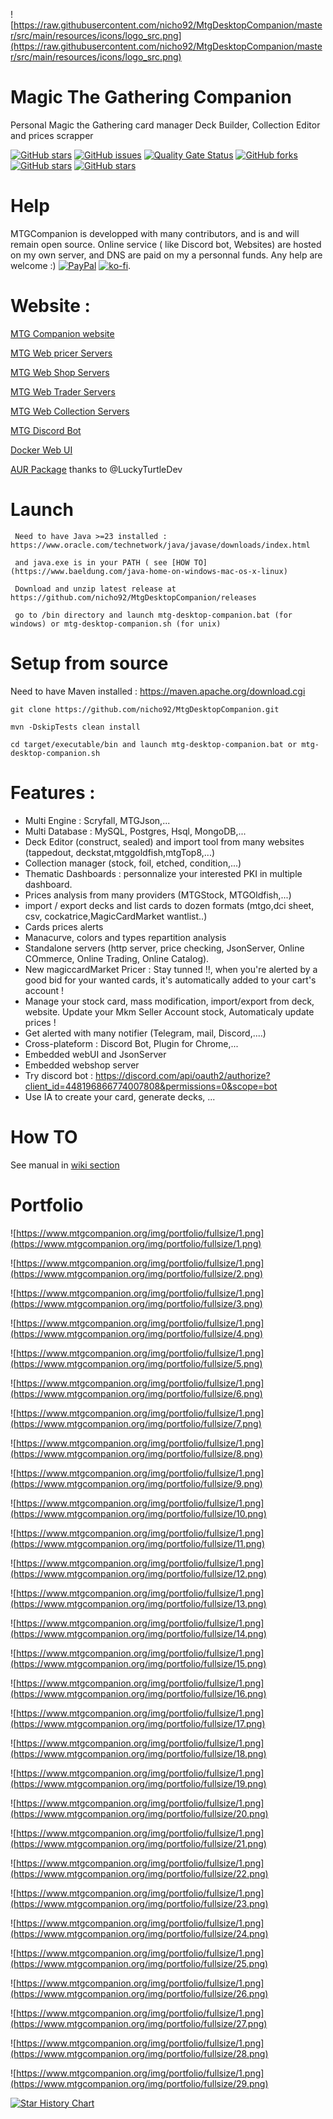![https://raw.githubusercontent.com/nicho92/MtgDesktopCompanion/master/src/main/resources/icons/logo_src.png](https://raw.githubusercontent.com/nicho92/MtgDesktopCompanion/master/src/main/resources/icons/logo_src.png)

# Magic The Gathering Companion
Personal Magic the Gathering card manager Deck Builder, Collection Editor and prices scrapper

[![GitHub stars](https://img.shields.io/badge/download-latest-green.svg)](https://github.com/nicho92/MtgDesktopCompanion/releases/)
[![GitHub issues](https://img.shields.io/github/issues/nicho92/MtgDesktopCompanion.svg)](https://github.com/nicho92/MtgDesktopCompanion/issues)
[![Quality Gate Status](https://sonarcloud.io/api/project_badges/measure?project=org.magic%3Amagic-api&metric=alert_status)](https://sonarcloud.io/dashboard?id=org.magic%3Amagic-api)
[![GitHub forks](https://img.shields.io/github/forks/nicho92/MtgDesktopCompanion.svg)](https://github.com/nicho92/MtgDesktopCompanion/network)
[![GitHub stars](https://img.shields.io/github/stars/nicho92/MtgDesktopCompanion.svg)](https://github.com/nicho92/MtgDesktopCompanion/stargazers)
[![GitHub stars](https://img.shields.io/twitter/url/https/shields.io.svg?style=social)](https://twitter.com/mtgdesktopcomp1)

# Help
MTGCompanion is developped with many contributors, and is and will remain open source. Online service ( like Discord bot, Websites) are hosted on my own server, and DNS are paid on my a personnal funds.
Any help are welcome :) [![PayPal](https://img.shields.io/static/v1.svg?label=PayPal&message=Support%20MTGCompanion&color=Blue&logo=paypal)](https://www.paypal.com/donate/?business=ZXJKNZZQ2S7US&no_recurring=0&item_name=Help+me+to+continue+MTGCompanion+developpement%2C+and+online+service+like+Discord+bot+&currency_code=EUR)
[![ko-fi](https://ko-fi.com/img/githubbutton_sm.svg)](https://ko-fi.com/T6T6PSFPN).

# Website : 
[MTG Companion website](https://www.mtgcompanion.org/)

[MTG Web pricer Servers](https://my.mtgcompanion.org/prices-ui)

[MTG Web Shop Servers](https://my.mtgcompanion.org/shop-ui)

[MTG Web Trader Servers](https://my.mtgcompanion.org/trades-ui/pages/index.html)

[MTG Web Collection Servers](https://my.mtgcompanion.org/collection-ui/pages/index.html)

[MTG Discord Bot](https://top.gg/bot/448196866774007808) 

[Docker Web UI](https://hub.docker.com/r/mtgcompanion/mtgcompanion/tags)

[AUR Package](https://aur.archlinux.org/packages/mtg-desktop-companion) thanks to @LuckyTurtleDev

# Launch
```
 Need to have Java >=23 installed : https://www.oracle.com/technetwork/java/javase/downloads/index.html

 and java.exe is in your PATH ( see [HOW TO](https://www.baeldung.com/java-home-on-windows-mac-os-x-linux)

 Download and unzip latest release at https://github.com/nicho92/MtgDesktopCompanion/releases

 go to /bin directory and launch mtg-desktop-companion.bat (for windows) or mtg-desktop-companion.sh (for unix)
```

# Setup from source

 Need to have Maven installed : https://maven.apache.org/download.cgi


```
git clone https://github.com/nicho92/MtgDesktopCompanion.git

mvn -DskipTests clean install

cd target/executable/bin and launch mtg-desktop-companion.bat or mtg-desktop-companion.sh

```

# Features :

- Multi Engine : Scryfall, MTGJson,...
- Multi Database : MySQL, Postgres, Hsql, MongoDB,...
- Deck Editor (construct, sealed) and import tool from many websites (tappedout, deckstat,mtggoldfish,mtgTop8,...)
- Collection manager (stock, foil, etched, condition,...) 
- Thematic Dashboards : personnalize your interested PKI in multiple dashboard.
- Prices analysis from many providers  (MTGStock, MTGOldfish,...)
- import / export decks and list cards to dozen formats (mtgo,dci sheet, csv, cockatrice,MagicCardMarket wantlist..) 
- Cards prices alerts
- Manacurve, colors and types repartition analysis
- Standalone servers (http server, price checking, JsonServer, Online COmmerce, Online Trading, Online Catalog).
- New magiccardMarket Pricer : Stay tunned !!,  when you're alerted by a good bid for your wanted cards, it's automatically added to your cart's account ! 
- Manage your stock card, mass modification, import/export from deck, website. Update your Mkm Seller Account stock, Automaticaly update prices !
- Get alerted with many notifier (Telegram, mail, Discord,....) 
- Cross-plateform : Discord Bot, Plugin for Chrome,...
- Embedded webUI and JsonServer
- Embedded webshop server
- Try discord bot : https://discord.com/api/oauth2/authorize?client_id=448196866774007808&permissions=0&scope=bot
- Use IA to create your card, generate decks, ...

# How TO
See manual in [wiki section](https://github.com/nicho92/MtgDesktopCompanion/wiki)

# Portfolio

![https://www.mtgcompanion.org/img/portfolio/fullsize/1.png](https://www.mtgcompanion.org/img/portfolio/fullsize/1.png)

![https://www.mtgcompanion.org/img/portfolio/fullsize/1.png](https://www.mtgcompanion.org/img/portfolio/fullsize/2.png)

![https://www.mtgcompanion.org/img/portfolio/fullsize/1.png](https://www.mtgcompanion.org/img/portfolio/fullsize/3.png)

![https://www.mtgcompanion.org/img/portfolio/fullsize/1.png](https://www.mtgcompanion.org/img/portfolio/fullsize/4.png)

![https://www.mtgcompanion.org/img/portfolio/fullsize/1.png](https://www.mtgcompanion.org/img/portfolio/fullsize/5.png)

![https://www.mtgcompanion.org/img/portfolio/fullsize/1.png](https://www.mtgcompanion.org/img/portfolio/fullsize/6.png)

![https://www.mtgcompanion.org/img/portfolio/fullsize/1.png](https://www.mtgcompanion.org/img/portfolio/fullsize/7.png)

![https://www.mtgcompanion.org/img/portfolio/fullsize/1.png](https://www.mtgcompanion.org/img/portfolio/fullsize/8.png)

![https://www.mtgcompanion.org/img/portfolio/fullsize/1.png](https://www.mtgcompanion.org/img/portfolio/fullsize/9.png)

![https://www.mtgcompanion.org/img/portfolio/fullsize/1.png](https://www.mtgcompanion.org/img/portfolio/fullsize/10.png)

![https://www.mtgcompanion.org/img/portfolio/fullsize/1.png](https://www.mtgcompanion.org/img/portfolio/fullsize/11.png)

![https://www.mtgcompanion.org/img/portfolio/fullsize/1.png](https://www.mtgcompanion.org/img/portfolio/fullsize/12.png)

![https://www.mtgcompanion.org/img/portfolio/fullsize/1.png](https://www.mtgcompanion.org/img/portfolio/fullsize/13.png)

![https://www.mtgcompanion.org/img/portfolio/fullsize/1.png](https://www.mtgcompanion.org/img/portfolio/fullsize/14.png)

![https://www.mtgcompanion.org/img/portfolio/fullsize/1.png](https://www.mtgcompanion.org/img/portfolio/fullsize/15.png)

![https://www.mtgcompanion.org/img/portfolio/fullsize/1.png](https://www.mtgcompanion.org/img/portfolio/fullsize/16.png)

![https://www.mtgcompanion.org/img/portfolio/fullsize/1.png](https://www.mtgcompanion.org/img/portfolio/fullsize/17.png)

![https://www.mtgcompanion.org/img/portfolio/fullsize/1.png](https://www.mtgcompanion.org/img/portfolio/fullsize/18.png)

![https://www.mtgcompanion.org/img/portfolio/fullsize/1.png](https://www.mtgcompanion.org/img/portfolio/fullsize/19.png)

![https://www.mtgcompanion.org/img/portfolio/fullsize/1.png](https://www.mtgcompanion.org/img/portfolio/fullsize/20.png)

![https://www.mtgcompanion.org/img/portfolio/fullsize/1.png](https://www.mtgcompanion.org/img/portfolio/fullsize/21.png)

![https://www.mtgcompanion.org/img/portfolio/fullsize/1.png](https://www.mtgcompanion.org/img/portfolio/fullsize/22.png)

![https://www.mtgcompanion.org/img/portfolio/fullsize/1.png](https://www.mtgcompanion.org/img/portfolio/fullsize/23.png)

![https://www.mtgcompanion.org/img/portfolio/fullsize/1.png](https://www.mtgcompanion.org/img/portfolio/fullsize/24.png)

![https://www.mtgcompanion.org/img/portfolio/fullsize/1.png](https://www.mtgcompanion.org/img/portfolio/fullsize/25.png)

![https://www.mtgcompanion.org/img/portfolio/fullsize/1.png](https://www.mtgcompanion.org/img/portfolio/fullsize/26.png)

![https://www.mtgcompanion.org/img/portfolio/fullsize/1.png](https://www.mtgcompanion.org/img/portfolio/fullsize/27.png)

![https://www.mtgcompanion.org/img/portfolio/fullsize/1.png](https://www.mtgcompanion.org/img/portfolio/fullsize/28.png)

![https://www.mtgcompanion.org/img/portfolio/fullsize/1.png](https://www.mtgcompanion.org/img/portfolio/fullsize/29.png)


[![Star History Chart](https://api.star-history.com/svg?repos=nicho92/MtgDesktopCompanion&type=Date)](https://star-history.com/#nicho92/MtgDesktopCompanion&Date)
